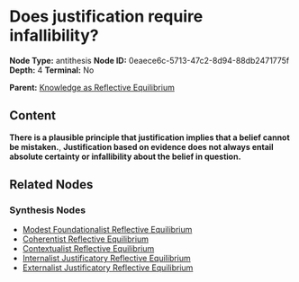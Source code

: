 # Does justification require infallibility?

**Node Type:** antithesis
**Node ID:** 0eaece6c-5713-47c2-8d94-88db2471775f
**Depth:** 4
**Terminal:** No

**Parent:** [Knowledge as Reflective Equilibrium](knowledge-as-reflective-equilibrium-synthesis-6793ac1d-258f-4e0e-af37-4a208a9c586e.md)

## Content

**There is a plausible principle that justification implies that a belief cannot be mistaken.**, **Justification based on evidence does not always entail absolute certainty or infallibility about the belief in question.**

## Related Nodes

### Synthesis Nodes

- [Modest Foundationalist Reflective Equilibrium](modest-foundationalist-reflective-equilibrium-synthesis-e33b0eee-5066-4bae-ba34-21424dfbadfe.md)
- [Coherentist Reflective Equilibrium](coherentist-reflective-equilibrium-synthesis-74288b73-4d01-4160-941d-32d8462f6076.md)
- [Contextualist Reflective Equilibrium](contextualist-reflective-equilibrium-synthesis-6298cdad-6e4d-4e6f-af74-5a2950dc528f.md)
- [Internalist Justificatory Reflective Equilibrium](internalist-justificatory-reflective-equilibrium-synthesis-e26d0189-96fc-41ac-b4f3-64ea03a3d8a7.md)
- [Externalist Justificatory Reflective Equilibrium](externalist-justificatory-reflective-equilibrium-synthesis-db1ae5ef-3149-41cc-8b9e-7a25e60c3f91.md)
